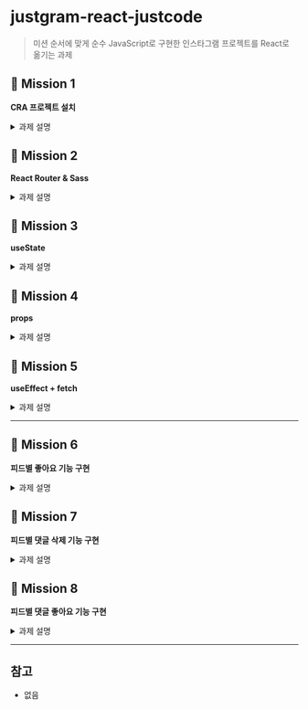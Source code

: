 # justgram-react-justcode

> 미션 순서에 맞게 순수 JavaScript로 구현한 인스타그램 프로젝트를 React로 옮기는 과제

## 🚀 Mission 1

**CRA 프로젝트 설치**

<details>
<summary>과제 설명</summary>
<div markdown="1">
<br>

### CRA 설치

- 프로젝트 초기화

### 폴더 및 파일 구조 세팅

- src 폴더 안에 - pages 폴더 설치
- pages 폴더 안에 Login 폴더, Main 폴더를 생성
- Login 폴더 안에 Login.js, Login.css 파일을 생성
- Main 폴더 안에 Main.js, Main.css 파일을 생성
- public 폴더 안에 - images 폴더를 생성하고 image 파일을 관리

  - `img` 태그 `src` 값으로 `/images/(파일이름)` 이렇게 지정 (`<img src=“/images/파일이름” />`)
  - `css`에서는 public 폴더에 접근하는게 불가능하므로 `background-image` 에 활용해야하는 이미지들은 `src/assets/images/` 디렉토리에서 관리

### Local Server 띄우기

- 이전에 JavaScript로 구현한 Justgram 소스 코드 중 html, css 코드를 복사 붙여넣기 (html 태그 내에 class 는 className으로 변경)
- `npm start` 를 해서 Login, Main 컴포넌트가 각각 잘 나오는지 확인
- index.js에서 컴포넌트를 바꿔가면서 화면에 정상적으로 나오면 성공

</div>
</details>

## 🚀 Mission 2

**React Router & Sass**

<details>
<summary>과제 설명</summary>
<div markdown="1">
<br>

### React Router

- 현 프로젝트에 라우팅 기능을 적용
- 경로에 따라 Login 페이지와 Main 페이지가 화면에 출력
- Login 버튼 클릭 시 Main 페이지로 이동할 수 있도록 구현
- 우선 `<Link>` 컴포넌트를 활용한 방법으로 구현
- 그 다음으로는 `useNavigate` 훅을 활용하여 구현

### Sass

- 기존에 작성한 css 파일을 모두 scss 파일로 변환
- 변환 과정에서 Sass의 nesting 을 사용해서 수정

</div>
</details>

## 🚀 Mission 3

**useState**

<details>
<summary>과제 설명</summary>
<div markdown="1">
<br>

### Login - 사용자 입력 데이터 저장

- 다음의 순서에 맞게 코드를 작성하여 ID, PW `<input>`에 입력된 값을 state 에 저장
  - ID `<input>` 에서 `onChange` event 발생
  - event 발생 시 `handleIdInput` 함수 실행
  - `handleIdInput` 는 이벤트를 인자로 받음
  - event가 일어난 요소에 담긴 value 값 (`event.target.value`)을 state에 저장
  - 위의 과정을 PW `<input>` 에도 동일하게 적용

### Login - 로그인 버튼 활성화 (validation)

- 입력한 아이디와 비밀번호가 기준에 맞는 경우에만 로그인 버튼 색상이 활성화될 수 있도록 구성
- ex. ID - `@` 포함 / PW - 5글자 이상
- [삼항 연산자](https://developer.mozilla.org/ko/docs/Web/JavaScript/Reference/Operators/Conditional_Operator) 적용해서 조건에 따라 버튼 색상에 변화

### Main - 댓글 기능

- 사용자가 댓글 입력 후 enter 를 누르거나 왼쪽의 버튼 클릭 시 댓글이 추가되도록 구현
- 댓글 기능을 구현하기 위해 배열 데이터 타입 활용
- [Array.map](https://developer.mozilla.org/ko/docs/Web/JavaScript/Reference/Global_Objects/Array/map) 참고해서 시도

</div>
</details>

## 🚀 Mission 4

**props**

<details>
<summary>과제 설명</summary>
<div markdown="1">
<br>

### Main - 피드, 댓글 컴포넌트화 + props로 데이터 전달

- map 함수를 활용해 피드 및 댓글 목록 구현
- 피드와 댓글을 컴포넌트화
- 부모의 `state` 에 저장된 댓글 데이터에 `Array.map()` 메소드를 적용해 댓글의 개수만큼 댓글 컴포넌트 출력
- 필요한 데이터를 `props` 로 전달
- 기존에 보였던 대로 댓글이 화면에 나타나면 과제 완료

### map 함수 적용시 key를 부여하는 이유

- 공식문서를 참고하여 `map 함수 적용시 key props를 부여하는 이유`에 대해 블로그를 작성
  - [리스트와 Key - React](https://ko.reactjs.org/docs/lists-and-keys.html)
- 본인이 작성한 map 함수 사용 코드를 예시로 활용하여 설명

</div>
</details>

## 🚀 Mission 5

**useEffect + fetch**

<details>
<summary>과제 설명</summary>
<div markdown="1">
<br>

### mock data를 활용하여 여러 개의 댓글 구현

- 댓글 데이터를 목데이터 파일로 분리해서 관리
- 아직 `fetch` 함수가 익숙지 않을 경우, `.json` 파일이 아닌 `.js` 파일로 진행
- 데이터가 기획에 맞게 UI 가 나타나면 과제 완료
- 로그인 실습 후에는 반드시 `.json` 파일로 변환 후 `fetch` 함수 적용해서 구현

### mock data를 활용하여 여러 개의 피드 구현

- mock data를 활용하여 데이터를 따로 분리해준 뒤 여러개의 피드를 구현
- mock data로 분리한 피드 데이터를 `Array.map()`을 활용하여 구조를 표현
- 댓글 데이터는 피드 데이터의 각 피드별로 포함되도록 구조화

</div>
</details>

---

## 🚀 Mission 6

**피드별 좋아요 기능 구현**

<details>
<summary>과제 설명</summary>
<div markdown="1">
<br>

- 리스트 페이지에서 특정 피드의 하트 버튼을 눌렀을 때 그 피드의 하트만 붉게 변하고 다시 누르면 하트가 원래대로 돌아오도록 구성
- Issue에 있는 Mission 6을 PR Linked Issue에 등록

</div>
</details>

## 🚀 Mission 7

**피드별 댓글 삭제 기능 구현**

<details>
<summary>과제 설명</summary>
<div markdown="1">
<br>

- 각 댓글 별로 삭제 버튼을 만들어서 클릭했을 때 해당 댓글이 삭제되도록 구성
- Issue에 있는 Mission 7을 PR Linked Issue에 등록

</div>
</details>

## 🚀 Mission 8

**피드별 댓글 좋아요 기능 구현**

<details>
<summary>과제 설명</summary>
<div markdown="1">
<br>

- 각 댓글 별로 좋아요 버튼을 만들어서 클릭 했을 때 해당 리뷰만 좋아요 표시가 되고, 다시 누르면 좋아요가 취소되도록 구성
- Issue에 있는 Mission 9을 PR Linked Issue에 등록

</div>
</details>

---

## 참고

- 없음
